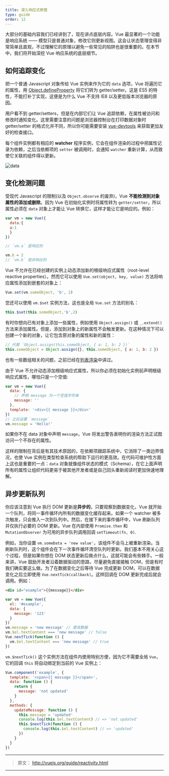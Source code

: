 ```yaml
---
title: 深入响应式原理
type: guide
order: 12
---
```


大部分的基础内容我们已经讲到了，现在讲点底层内容。Vue 最显著的一个功能是响应系统 —— 模型只是普通对象，修改它则更新视图。这会让状态管理变得非常简单且直观，不过理解它的原理以避免一些常见的陷阱也是很重要的。在本节中，我们将开始深挖 Vue 响应系统的底层细节。

## 如何追踪变化

把一个普通 Javascript 对象传给 Vue 实例来作为它的 `data` 选项，Vue 将遍历它的属性，用 [Object.defineProperty](https://developer.mozilla.org/en-US/docs/Web/JavaScript/Reference/Global_Objects/Object/defineProperty) 将它们转为 getter/setter。这是 ES5 的特性，不能打补丁实现，这便是为什么 Vue 不支持 IE8 以及更低版本浏览器的原因。

用户看不到 getter/setters，但是在内部它们让 Vue 追踪依赖，在属性被访问和修改时通知变化。这里需要注意的问题是浏览器控制台在打印数据对象时 getter/setter 的格式化并不同，所以你可能需要安装 [vue-devtools](https://github.com/vuejs/vue-devtools) 来获取更加友好的检查接口。
    
每个组件实例都有相应的 **watcher** 程序实例，它会在组件渲染的过程中把属性记录为依赖，之后当依赖项的 `setter` 被调用时，会通知 `watcher` 重新计算，从而致使它关联的组件得以更新。

![data](/images/data.png)

## 变化检测问题

受现代 Javascript 的限制(以及 `Object.observe` 的废弃)，Vue **不能检测到对象属性的添加或删除**。因为 Vue 在初始化实例时将属性转为 `getter/setter`，所以属性必须在 `data` 对象上才能让 Vue 转换它，这样才能让它是响应的。例如：

``` js
var vm = new Vue({
  data:{
  a:1
  }
})

// `vm.a` 是响应的

vm.b = 2
// `vm.b` 是非响应的
```

Vue 不允许在已经创建的实例上动态添加新的根级响应式属性（root-level reactive properties）。然而它可以使用 `Vue.set(object, key, value)` 方法将响应属性添加到嵌套的对象上：

``` js
Vue.set(vm.someObject, 'b', 2)

```
您还可以使用 `vm.$set` 实例方法，这也是全局 `Vue.set` 方法的别名：

``` js
this.$set(this.someObject,'b',2)
```

有时你想向已有对象上添加一些属性，例如使用 `Object.assign()` 或 `_.extend()` 方法来添加属性。但是，添加到对象上的新属性不会触发更新。在这种情况下可以创建一个新的对象，让它包含原对象的属性和新的属性：

``` js
// 代替 `Object.assign(this.someObject, { a: 1, b: 2 })`
this.someObject = Object.assign({}, this.someObject, { a: 1, b: 2 })
```

也有一些数组相关的问题，之前已经在[列表渲染](list.html#Caveats)中讲过。


由于 Vue 不允许动态添加根级响应式属性，所以你必须在初始化实例前声明根级响应式属性，哪怕只是一个空值:

``` js
var vm = new Vue({
  data: {
    // 声明 message 为一个空值字符串
    message: ''
  },
  template: '<div>{{ message }}</div>'
})
// 之后设置 `message` 
vm.message = 'Hello!'
```
  
如果你不在 data 对象中声明 `message`，Vue 将发出警告表明你的渲染方法正试图访问一个不存在的属性。


这样的限制在背后是有其技术原因的，在依赖项跟踪系统中，它消除了一类边界情况，也使 Vue 实例在类型检查系统的帮助下运行的更高效。在代码可维护性方面上这也是重要的一点：`data` 对象就像组件状态的模式（Schema），在它上面声明所有的属性让组织代码更易于被其他开发者或是自己回头重新阅读时更加快速地理解。

## 异步更新队列

你应该注意到 Vue 执行 DOM 更新是**异步的**，只要观察到数据变化，Vue 就开始一个队列，将同一事件循环内所有的数据变化缓存起来。如果一个 watcher 被多次触发，只会推入一次到队列中。然后，在接下来的事件循环中，Vue 刷新队列并仅执行必要的 DOM 更新。Vue 在内部使用 `Promise.then` 和 `MutationObserver` 为可用的异步队列调用回调 `setTimeout(fn, 0)`.

例如，当你设置 `vm.someData = 'new value'`，该组件不会马上被重新渲染。当刷新队列时，这个组件会在下一次事件循环清空队列时更新。我们基本不用关心这个过程，但是如果你想在 DOM 状态更新后做点什么，这就可能会有些棘手。一般来讲，Vue 鼓励开发者沿着数据驱动的思路，尽量避免直接接触 DOM，但是有时我们确实要这么做。为了在数据变化之后等待 Vue 完成更新 DOM，可以在数据变化之后立即使用 `Vue.nextTick(callback)`。这样回调在 DOM 更新完成后就会调用。例如：

```html
<div id="example">{{message}}</div>
```
``` js
var vm = new Vue({
  el: '#example',
  data: {
    message: '123'
  }
})
vm.message = 'new message' // 更改数据
vm.$el.textContent === 'new message' // false
Vue.nextTick(function () {
  vm.$el.textContent === 'new message' // true
})
```
`vm.$nextTick()` 这个实例方法在组件内使用特别方便，因为它不需要全局 `Vue`，它的回调 `this` 将自动绑定到当前的 Vue 实例上：
``` js
Vue.component('example', {
  template: '<span>{{ message }}</span>',
  data: function () {
    return {
      message: 'not updated'
    }
  },
  methods: {
    updateMessage: function () {
      this.message = 'updated'
      console.log(this.$el.textContent) // => 'not updated'
      this.$nextTick(function () {
        console.log(this.$el.textContent) // => 'updated'
      })
    }
  }
})
```

***

> 原文： http://vuejs.org/guide/reactivity.html

***
